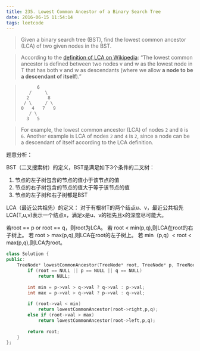 ```yaml
---
title: 235. Lowest Common Ancestor of a Binary Search Tree
date: 2016-06-15 11:54:14
tags: leetcode
---
```


>Given a binary search tree (BST), find the lowest common ancestor (LCA) of two given nodes in the BST.

>According to the [definition of LCA on Wikipedia](https://en.wikipedia.org/wiki/Lowest_common_ancestor): “The lowest common ancestor is defined between two nodes v and w as the lowest node in T that has both v and w as descendants (where we allow **a node to be a descendant of itself**).”

>           6
>        /     \
>       2       8
>      / \     / \
>     0   4   7   9
>        / \
>       3   5

>For example, the lowest common ancestor (LCA) of nodes `2` and `8` is `6`. Another example is LCA of nodes `2` and `4` is `2`, since a node can be a descendant of itself according to the LCA definition.

题意分析：

BST（二叉搜索树）的定义，BST是满足如下3个条件的二叉树：
1. 节点的左子树包含的节点的值小于该节点的值
2. 节点的右子树包含的节点的值大于等于该节点的值
3. 节点的左子树和右子树都是BST

LCA（最近公共祖先）的定义：
对于有根树T的两个结点u、v，最近公共祖先LCA(T,u,v)表示一个结点x，满足x是u、v的祖先且x的深度尽可能大。

若root == p or root == q，则root为LCA。
若 root < min(p,q),则LCA在root的右子树上。
若 root > max(p,q),则LCA在root的左子树上。
若 min（p,q）< root < max(p,q),则LCA为root。

```c++
class Solution {
public:
    TreeNode* lowestCommonAncestor(TreeNode* root, TreeNode* p, TreeNode* q) {
        if (root == NULL || p == NULL || q == NULL)
            return NULL;
        
        int min = p->val > q->val ? q->val : p->val;
        int max = p->val > q->val ? p->val : q->val;
        
        if (root->val < min)
            return lowestCommonAncestor(root->right,p,q);
        else if (root->val > max)
            return lowestCommonAncestor(root->left,p,q);
        
        return root;
    }
};
```



